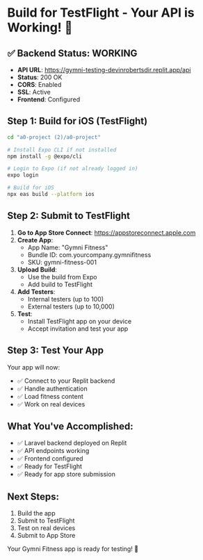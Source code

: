 # Build for TestFlight - Your API is Working! 🎉

## ✅ Backend Status: WORKING
- **API URL**: https://gymni-testing-devinrobertsdir.replit.app/api
- **Status**: 200 OK
- **CORS**: Enabled
- **SSL**: Active
- **Frontend**: Configured

## Step 1: Build for iOS (TestFlight)

```bash
cd "a0-project (2)/a0-project"

# Install Expo CLI if not installed
npm install -g @expo/cli

# Login to Expo (if not already logged in)
expo login

# Build for iOS
npx eas build --platform ios
```

## Step 2: Submit to TestFlight

1. **Go to App Store Connect**: https://appstoreconnect.apple.com
2. **Create App**:
   - App Name: "Gymni Fitness"
   - Bundle ID: com.yourcompany.gymnifitness
   - SKU: gymni-fitness-001
3. **Upload Build**:
   - Use the build from Expo
   - Add build to TestFlight
4. **Add Testers**:
   - Internal testers (up to 100)
   - External testers (up to 10,000)
5. **Test**:
   - Install TestFlight app on your device
   - Accept invitation and test your app

## Step 3: Test Your App

Your app will now:
- ✅ Connect to your Replit backend
- ✅ Handle authentication
- ✅ Load fitness content
- ✅ Work on real devices

## What You've Accomplished:
- ✅ Laravel backend deployed on Replit
- ✅ API endpoints working
- ✅ Frontend configured
- ✅ Ready for TestFlight
- ✅ Ready for app store submission

## Next Steps:
1. Build the app
2. Submit to TestFlight
3. Test on real devices
4. Submit to App Store

Your Gymni Fitness app is ready for testing! 🎉 